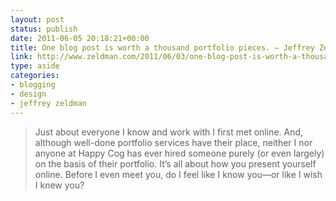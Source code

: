 ```yaml
---
layout: post
status: publish
date: 2011-06-05 20:18:21+00:00
title: One blog post is worth a thousand portfolio pieces. – Jeffrey Zeldman Presents The Daily Report
link: http://www.zeldman.com/2011/06/03/one-blog-post-is-worth-a-thousand-portfolio-pieces/
type: aside
categories:
- blogging
- design
- jeffrey zeldman
---
```


> Just about everyone I know and work with I first met online. And, although well-done portfolio services have their place, neither I nor anyone at Happy Cog has ever hired someone purely (or even largely) on the basis of their portfolio. It’s all about how you present yourself online. Before I even meet you, do I feel like I know you—or like I wish I knew you?
